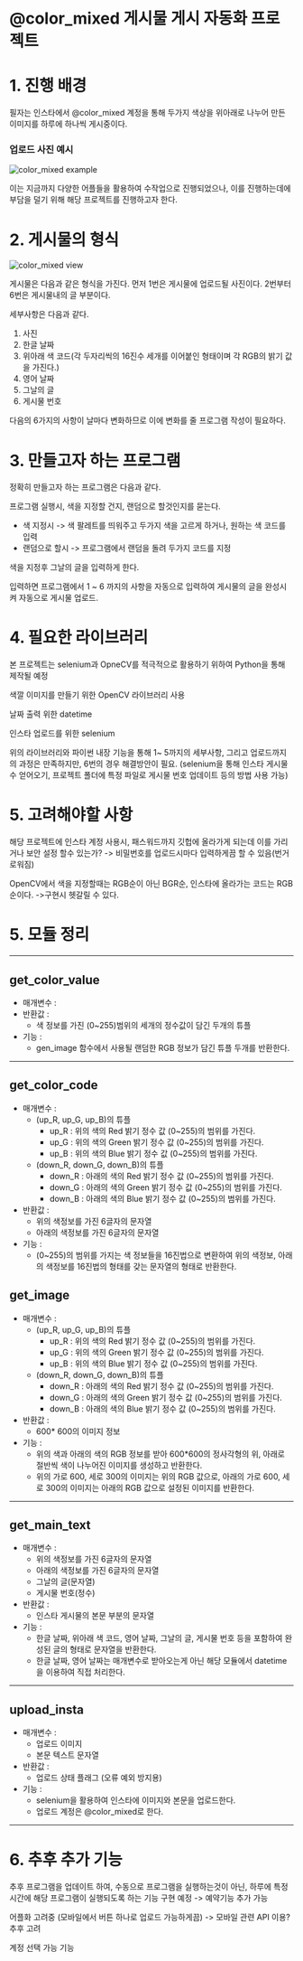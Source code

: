 @color_mixed 게시물 게시 자동화 프로젝트
===

# 1. 진행 배경

필자는 인스타에서 @color_mixed 계정을 통해 두가지 색상을 위아래로 나누어 만든 이미지를 하루에 하나씩 게시중이다.

### 업로드 사진 예시
![color_mixed example](https://user-images.githubusercontent.com/76836510/152685460-bf4d2ff4-8c3d-4011-83cb-f67accf88f82.jpg)

이는 지금까지 다양한 어플들을 활용하여 수작업으로 진행되었으나, 이를 진행하는데에 부담을 덜기 위해 해당 프로젝트를 진행하고자 한다.

# 2. 게시물의 형식

![color_mixed view](https://user-images.githubusercontent.com/76836510/152686080-bbe862d2-c745-4508-a063-d1ebad8243de.jpg)

게시물은 다음과 같은 형식을 가진다.
먼저 1번은 게시물에 업로드될 사진이다.
2번부터 6번은 게시물내의 글 부분이다.

세부사항은 다음과 같다.
1. 사진
2. 한글 날짜
3. 위아래 색 코드(각 두자리씩의 16진수 세개를 이어붙인 형태이며 각 RGB의 밝기 값을 가진다.)
4. 영어 날짜
5. 그날의 글
6. 게시물 번호

다음의 6가지의 사항이 날마다 변화하므로 이에 변화를 줄 프로그램 작성이 필요하다.

# 3. 만들고자 하는 프로그램

정확히 만들고자 하는 프로그램은 다음과 같다.

프로그램 실행시, 색을 지정할 건지, 랜덤으로 할것인지를 묻는다.

- 색 지정시 -> 색 팔레트를 띄워주고 두가지 색을 고르게 하거나, 원하는 색 코드를 입력
- 랜덤으로 할시 -> 프로그램에서 랜덤을 돌려 두가지 코드를 지정

색을 지정후 그날의 글을 입력하게 한다.

입력하면 프로그램에서 1 ~ 6 까지의 사항을 자동으로 입력하여 게시물의 글을 완성시켜 자동으로 게시물 업로드.

# 4. 필요한 라이브러리

본 프로젝트는 selenium과 OpneCV를 적극적으로 활용하기 위하여 Python을 통해 제작될 예정 

색깔 이미지를 만들기 위한 OpenCV 라이브러리 사용

날짜 출력 위한 datetime

인스타 업로드를 위한 selenium

위의 라이브러리와 파이썬 내장 기능을 통해 1~ 5까지의 세부사항, 그리고 업로드까지의 과정은 만족하지만, 6번의 경우 해결방안이 필요.
(selenium을 통해 인스타 게시물 수 얻어오기, 프로젝트 폴더에 특정 파일로 게시물 번호 업데이트 등의 방법 사용 가능)

# 5. 고려해야할 사항
해당 프로젝트에 인스타 계정 사용시, 패스워드까지 깃헙에 올라가게 되는데 이를 가리거나 보안 설정 할수 있는가?
-> 비밀번호를 업로드시마다 입력하게끔 할 수 있음(번거로워짐)

OpenCV에서 색을 지정할때는 RGB순이 아닌 BGR순, 인스타에 올라가는 코드는 RGB 순이다.
->구현시 헷갈릴 수 있다.

# 5. 모듈 정리

---
## get_color_value
- 매개변수 :
- 반환값 :
    - 색 정보를 가진 (0~255)범위의 세개의 정수값이 담긴 두개의 튜플
- 기능 :
    - gen_image 함수에서 사용될 랜덤한 RGB 정보가 담긴 튜플 두개를 반환한다.

---
## get_color_code
- 매개변수 :
    - (up_R, up_G, up_B)의 튜플
        - up_R : 위의 색의 Red 밝기 정수 값 (0~255)의 범위를 가진다.
        - up_G : 위의 색의 Green 밝기 정수 값 (0~255)의 범위를 가진다.
        - up_B : 위의 색의 Blue 밝기 정수 값 (0~255)의 범위를 가진다.
    - (down_R, down_G, down_B)의 튜플
        - down_R : 아래의 색의 Red 밝기 정수 값 (0~255)의 범위를 가진다.
        - down_G : 아래의 색의 Green 밝기 정수 값 (0~255)의 범위를 가진다.
        - down_B : 아래의 색의 Blue 밝기 정수 값 (0~255)의 범위를 가진다.
- 반환값 :
    - 위의 색정보를 가진 6글자의 문자열
    - 아래의 색정보를 가진 6글자의 문자열
- 기능 :
    - (0~255)의 범위를 가지는 색 정보들을 16진법으로 변환하여 위의 색정보, 아래의 색정보를 16진법의 형태를 갖는 문자열의 형태로 반환한다.

## get_image
- 매개변수 :
    - (up_R, up_G, up_B)의 튜플
        - up_R : 위의 색의 Red 밝기 정수 값 (0~255)의 범위를 가진다.
        - up_G : 위의 색의 Green 밝기 정수 값 (0~255)의 범위를 가진다.
        - up_B : 위의 색의 Blue 밝기 정수 값 (0~255)의 범위를 가진다.
    - (down_R, down_G, down_B)의 튜플
        - down_R : 아래의 색의 Red 밝기 정수 값 (0~255)의 범위를 가진다.
        - down_G : 아래의 색의 Green 밝기 정수 값 (0~255)의 범위를 가진다.
        - down_B : 아래의 색의 Blue 밝기 정수 값 (0~255)의 범위를 가진다.
- 반환값 :
    - 600* 600의 이미지 정보
- 기능 :
    - 위의 색과 아래의 색의 RGB 정보를 받아 600*600의 정사각형의 위, 아래로 절반씩 색이 나누어진 이미지를 생성하고 반환한다.
    - 위의 가로 600, 세로 300의 이미지는 위의 RGB 값으로, 아래의 가로 600, 세로 300의 이미지는 아래의 RGB 값으로 설정된 이미지를 반환한다.

---
## get_main_text
- 매개변수 :
    - 위의 색정보를 가진 6글자의 문자열
    - 아래의 색정보를 가진 6글자의 문자열
    - 그날의 글(문자열)
    - 게시물 번호(정수)
- 반환값 :
    - 인스타 게시물의 본문 부분의 문자열
- 기능 :
    - 한글 날짜, 위아래 색 코드, 영어 날짜, 그날의 글, 게시물 번호 등을 포함하여 완성된 글의 형태로 문자열을 반환한다.
    - 한글 날짜, 영어 날짜는 매개변수로 받아오는게 아닌 해당 모듈에서 datetime을 이용하여 직접 처리한다. 

---
## upload_insta
- 매개변수 :
    - 업로드 이미지
    - 본문 텍스트 문자열
- 반환값 :
    - 업로드 상태 플래그 (오류 예외 방지용)
- 기능 :
    - selenium을 활용하여 인스타에 이미지와 본문을 업로드한다.
    - 업로드 계정은 @color_mixed로 한다.

---
# 6. 추후 추가 기능

추후 프로그램을 업데이트 하여, 수동으로 프로그램을 실행하는것이 아닌, 하루에 특정시간에 해당 프로그램이 실행되도록 하는 기능 구현 예정
-> 예약기능 추가 가능

어플화 고려중 (모바일에서 버튼 하나로 업로드 가능하게끔) -> 모바일 관련 API 이용? 추후 고려

계정 선택 가능 기능
